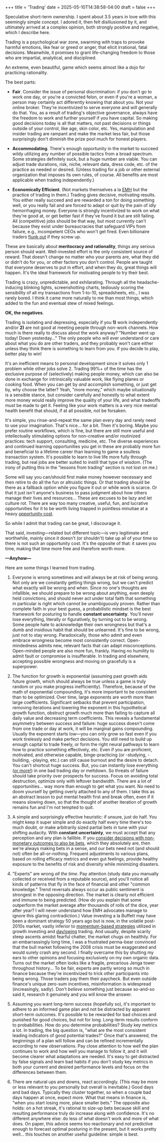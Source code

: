 +++
title = 'Trading'
date = 2025-05-10T14:38:58-04:00
draft = false
+++

Speculative short-term ownership. I spent about 3.5 years in love with this seemingly simple concept. I adored it, then felt disillusioned by it, and ultimately arrived at a complex opinion, both strongly positive and negative, which I describe here.

Trading is a psychological war zone, swarming with traps to provoke harmful emotions, like fear or greed or anger, that elicit irrational, fatal decisions. Meanwhile, it promises to grant life-changing freedom to those who are impartial, analytical, and disciplined.

An extreme, even beautiful, game which seems almost like a dojo for practicing rationality.

The best parts:

-   **Fair**. Consider the issue of personal discrimination: if you don't go to work one day, or you're a convicted felon, or even if you're a woman, a person may certainly act differently knowing that about you. Not your online broker. They're incentivized to serve everyone and will generally do that. You, as a result of trading's objective governance, always have the freedom to work and further yourself if you have capital. So making good decisions today is all that matters, not past decisions or things outside of your control, like age, skin color, etc. Yes, manipulation and insider trading are rampant and make the market less fair, but those surprisingly don't diminish the prize pool much for honest players.

-   **Accommodating**. There's enough opportunity in the market to succeed wildy utilizing any number of possible tactics from a broad spectrum. Some strategies definitely suck, but a huge number are viable. You can adjust trade durations, risk, niche, relevant data, dress code, etc. of the practice as needed or desired. (Unless trading for a job or other external organization that imposes its own rules, of course. All benefits are most applicable when trading independently.)

-   **Economically Efficient**. (Not markets themselves a la [EMH](https://en.wikipedia.org/wiki/Efficient-market_hypothesis) but the practice of trading in them.) Trading gives decisive, motivating results. You either really succeed and are rewarded a ton for doing something well, or you really fail and are forced to adapt or quit by the pain of idly hemorrhaging money. Everyone is strongly incentivized to work on what they're good at, or get better fast if they've found it but are still failing. All (competitive) jobs should be that way, but most currently can't because they exist under bureaucracies that safeguard VIPs from failure, e.g., incompetent CEOs who won't get fired. Even billionaire traders [flunk out](https://en.wikipedia.org/wiki/Reminiscences_of_a_Stock_Operator) if they screw up.

These are basically about **meritocracy and rationality**, things any serious person should want. Well-invested effort is the only consistent source of reward. That doesn't change no matter who your parents are, what they did or didn't do for you, or other factors you don't control. People are taught that everyone deserves to put in effort, and when they do, great things will happen. It's the ideal framework for motivating people to try their best.

Trading is crazy, unpredictable, and exhilarating. Through all the headache-inducing blinking lights, screenshotting charts, tediously scoring the sensibility of all my transactions from 1-to-10, spreadsheets, etc., I was rarely bored. I think it came more naturally to me than most things, which added to the fun and eventual stew of mixed feelings.

**OK, the negatives**.

Trading is isolating and depressing, especially if you **1)** work independently and/or **2)** are not good at meeting people through non-work channels. How much is there really to discuss about the work anyway? "Number went up today! Down yesterday..." The only people who will ever understand or care about what you do are other traders, and they probably won't care either unless they think there is something to learn from you. If you decide to play, better play to win!

It's an inefficient means to personal development since it solves only 1 problem while other jobs solve 2. Trading 99%+ of the time has the exclusive purpose of (selectively) making people money, which can also be done in exchange for intrinsically valuable work, like flying planes or cooking food. When you can get by _and_ accomplish something, or just get by, why choose the latter? Yeah, "more money," which maybe situationally is a sensible stance, but consider carefully and honestly to what extent more money would really improve the quality of your life, and what tradeoffs must be made to get it. Feeling like your work matters is a very nice mental health benefit that should, if at all possible, not be forsaken.

It's simple, you rinse-and-repeat the same plan every day and rarely need to use your imagination. That's nice... for a bit. Then it's boring. Maybe you prefer routine workflows, which is fine, but there are still more useful and intellectually stimulating options for non-creative and/or routinized practices: tech support, consulting, medicine, etc. The diverse experiences and continued learning opportunities you get in these are probably more fun and beneficial to a lifetime career than learning to game a soulless transaction system. It's possible to learn to live life more fully through trading, but real jobs are better suited to instill that type of wisdom. (The irony of putting this in the "lessons from trading" section is not lost on me.)

Some will say you can/should first make money however necessary and then retire to do all the fun or altruistic things. Or that trading should be there as a fallback option while you figure it out or while work is scarce. Or that it just isn't anyone's business to pass judgment about how others manage their lives and resources... These are excuses to be lazy and let culture rot. There are way too many creative, useful, fun, and lucrative opportunities for it to be worth living trapped in pointless minutiae at a heavy [opportunity cost](https://en.wikipedia.org/wiki/Opportunity_cost).

So while I admit that trading can be great, I discourage it.

That said, investing&mdash;related but different topic&mdash;is very legitimate and worthwhile, mainly since it doesn't (or shouldn't) take up all of your time so there is not such an opportunity cost. It's the opposite of that: it saves you time, making that time more free and therefore worth more.

**&mdash;Anyhow&mdash;**

Here are some things I learned from trading.

1. Everyone is wrong sometimes and will always be at risk of being wrong. Not only are we constantly getting things wrong, but we can't predict what exactly will be wrong and when. Since no one's thoughts are infallible, we should prepare to be wrong about anything, even deeply held convictions, and should never act under total faith that something in particular is right which cannot be unambiguously proven. Rather than complete faith in your best guess, a probabilistic mindset is the best framework for posturing to handle **constant uncertainty**. You'll never lose everything, literally or figuratively, by turning out to be wrong. Some people hate to acknowledge their own wrongness but that's a dumb and insidious habit that should be unlearned. It's fine to be wrong, just not to stay wrong. Paradoxically, those who admit and even embrace wrongness become most consistently correct. Open-mindedness admits new, relevant facts that can adapt misconceptions. Open-minded people are also more fun, frankly. Having no humility to admit fault or compromise is insufferable. In trading and elsewhere, accepting possible wrongness and moving on gracefully is a superpower.

2. The function for growth is exponential (assuming past growth aids future growth, which should always be true unless a game is truly random or you make progress inefficiently). Therefore, because of the math of exponential compounding, it's more important to be consistent than to be optimized. Over time, large exponents are worth more than large coefficients. Significant setbacks that prevent participation, removing iterations and lowering the exponent in this hypothetical growth function, obstruct growth much more than failing to capture all daily value and decreasing term coefficients. This reveals a fundamental asymmetry between success and failure: huge success doesn't come from one trade or day at work, it will be marginal gains compounding. Usually the exponent starts low&mdash;you can only grow so fast even if you work tirelessly and make perfect decisions. You still need to build up enough capital to trade freely, or form the right neural pathways to learn how to practice something effectively, etc. Even if you are proficient, motivated, and otherwise capable, binge-practicing (or -studying, -building, -playing, etc.) can still cause burnout and the desire to detach. You can't shortcut huge success. But, you can instantly lose everything ([or more!](<https://en.wikipedia.org/wiki/Short_(finance)>)) in one bad trading day or meltdown. So threats of failure should take priority over prospects for success. Focus on avoiding total destruction, optimize only with leftover bandwidth. There are a lot of opportunities... way more than enough to get what you want. No need to doom yourself by getting overly attached to any of them. I take this as an abstract lesson to put mental health first and break often, even if it means slowing down, so that the thought of another iteration of growth remains fun and I'm not tempted to quit.

3. A simple and surprisingly effective heuristic: if unsure, just do half. You might keep it super simple and do exactly half every time there's too much doubt, or make arbitrarily sized partial bets in tune with your shifting audacity. With **constant uncertainty**, we must accept that any perception and any plan is fallible. If you [consider decisions with non-monetary outcomes to also be bets](../quotes#:~:text="Everyone,Thinking), which they absolutely are, then we're always making bets in a sense, and our bets need not (and should not) often be all-or-nothing. Frequent adjustments to various plans, based on rolling efficacy metrics and even gut feelings, provide healthy exposure to the benefits of risk and diversity while minimizing disasters.

4. "Experts" are wrong _all the time_. Pay attention (study data you manually collected or received from a reputable source), and you'll notice all kinds of patterns that fly in the face of financial and other "common knowledge." Trend reversals always occur as public sentiment is strongest in the opposing direction. The market is clearly not efficient and immune to being predicted. (How do you explain that some outperform the market average after thousands of rolls of the dice, year after year? I will never understand how EMH advocates manage to ignore this glaring contradiction.) Value investing a la Buffett may have been a dominant strategy 50 years ago but is now, in the volatile post-2010s market, vastly inferior to [momentum-based strategies](https://www.youtube.com/watch?v=xx8GvtAxilk) utilized in growth investing and [day/swing](https://stokestrades.com/day-trading-vs-swing-trading/) trading. And usually, despite scarily steep ascents amidst fearful chatter, the market chugs on healthily. For an embarrassingly long time, I was a frustrated perma-bear convinced that the bull market following the 2008 crisis must be exaggerated and would surely crash any second. I finally overcame this by shutting my ears to other opinions and focusing exclusively on my own organic data. Turns out the market often looks like a fragile, precarious Jenga tower throughout history... To be fair, experts are partly wrong so much in finance because they're incentivized to trick other participants into being wrong. Those traders pay them their paycheck. But even outside finance's unique zero-sum incentives, misinformation is widespread (increasingly, sadly). Don't _believe_ something just because so-and-so said it, research it genuinely and you will _know_ the answer.

5. Assuming you want long-term success (hopefully so), it's important to adhere to an informed game plan and not be distracted by apparent short-term outcomes. It's possible to be rewarded for bad choices and punished for good choices, but not for long. Long-term results conform to probabilities. How do you determine probabilities? Study key metrics a lot. In trading, the big question is, "what are the most consistent leading indicators of good potential trades?" Once that's answered, the beginnings of a plan will follow and can be refined incrementally according to new observations. Pay close attention to how well the plan continues to work and how well you manage to follow it, and it will become clearer what adaptations are needed. It's easy to get distracted by false signals and learn bad habits if you don't study key metrics in both your current and desired performance levels and focus on the differences between them.

6. There are natural ups and downs, react accordingly. (This may be more or less relevant to you personally but overall is inevitable.) Good days and bad days. Typically they cluster together, so when a couple bad days happen at once, expect more. What that means in finance is, "when you start losing more, place smaller bets." The opposite also holds: on a hot streak, it's rational to size-up bets because skill and resulting performance truly do increase along with confidence. It's no different anywhere else: do less of what doesn't work and more of what does. On paper, this advice seems too reactionary and not predictive enough to forecast optimal posturing in the present, but it works pretty well... this touches on another useful guideline: simple is best.
